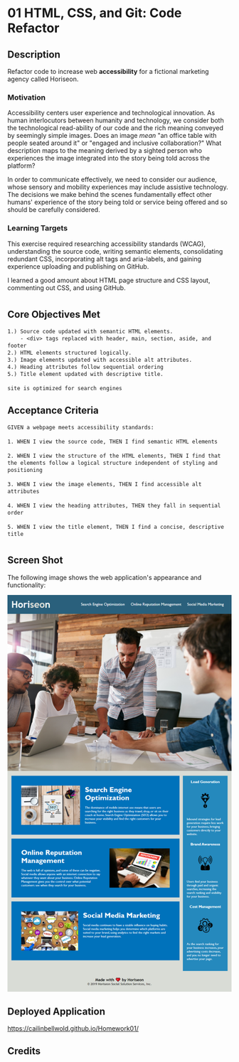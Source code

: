 # 01 HTML, CSS, and Git: Code Refactor

## Description

Refactor code to increase web **accessibility** for a fictional marketing agency called Horiseon. 

### Motivation

Accessibility centers user experience and technological innovation. As human interlocutors between humanity and technology, we consider both the technological read-ability of our code and the rich meaning conveyed by seemingly simple images. Does an image *mean* "an office table with people seated around it" or "engaged and inclusive collaboration?" What description maps to the meaning derived by a sighted person who experiences the image integrated into the story being told across the platform?

In order to communicate effectively, we need to consider our audience, whose sensory and mobility experiences may include assistive technology.  The decisions we make behind the scenes fundamentally effect other humans' experience of the story being told or service being offered and so should be carefully considered.    


### Learning Targets
This exercise required researching accessibility standards (WCAG), understanding the source code, writing semantic elements, consolidating redundant CSS, incorporating alt tags and aria-labels, and gaining experience uploading and publishing on GitHub.

I learned a good amount about HTML page structure and CSS layout, commenting out CSS, and using GitHub.

#
## Core Objectives Met

```
1.) Source code updated with semantic HTML elements.
    - <div> tags replaced with header, main, section, aside, and footer
2.) HTML elements structured logically.
3.) Image elements updated with accessible alt attributes.
4.) Heading attributes follow sequential ordering
5.) Title element updated with descriptive title.

site is optimized for search engines
```

## Acceptance Criteria

```
GIVEN a webpage meets accessibility standards:

1. WHEN I view the source code, THEN I find semantic HTML elements

2. WHEN I view the structure of the HTML elements, THEN I find that the elements follow a logical structure independent of styling and positioning

3. WHEN I view the image elements, THEN I find accessible alt attributes

4. WHEN I view the heading attributes, THEN they fall in sequential order

5. WHEN I view the title element, THEN I find a concise, descriptive title
```
#
## Screen Shot

The following image shows the web application's appearance and functionality:

![The Horiseon webpage including a navigation bar, header image, and cards with text and images at the bottom of the page.](assets\images\homework01_screenshot.png)

## Deployed Application

https://cailinbellwold.github.io/Homework01/

## Credits
#